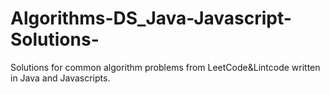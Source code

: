 # Algorithms-DS_Java-Javascript-Solutions-
Solutions for common algorithm problems from LeetCode&amp;Lintcode written in Java and Javascripts.
